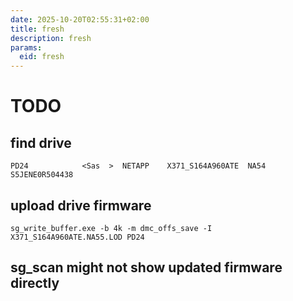 ```yaml
---
date: 2025-10-20T02:55:31+02:00
title: fresh
description: fresh
params:
  eid: fresh
---
```

# TODO

## find drive

`PD24            <Sas  >  NETAPP    X371_S164A960ATE  NA54  S5JENE0R504438`

## upload drive firmware

```
sg_write_buffer.exe -b 4k -m dmc_offs_save -I X371_S164A960ATE.NA55.LOD PD24
```

## sg_scan might not show updated firmware directly
